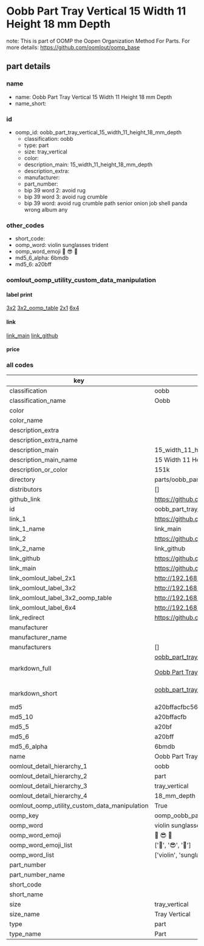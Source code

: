 # Oobb Part Tray Vertical 15 Width 11 Height 18 mm Depth  

note: This is part of OOMP the Oopen Organization Method For Parts. For more details: https://github.com/oomlout/oomp_base

##  part details
  







### name
* name: Oobb Part Tray Vertical 15 Width 11 Height 18 mm Depth
* name_short: 
### id
* oomp_id: oobb_part_tray_vertical_15_width_11_height_18_mm_depth
  * classification: oobb
  * type: part
  * size: tray_vertical
  * color: 
  * description_main: 15_width_11_height_18_mm_depth
  * description_extra: 
  * manufacturer: 
  * part_number: 
  * bip 39 word 2: avoid rug
  * bip 39 word 3: avoid rug crumble
  * bip 39 word: avoid rug crumble path senior onion job shell panda wrong album any

### other_codes
* short_code: 
* oomp_word: violin sunglasses trident
* oomp_word_emoji :violin: :sunglasses: :trident:
* md5_6_alpha: 6bmdb
* md5_6: a20bff






### oomlout_oomp_utility_custom_data_manipulation
#### label print
[3x2](http://192.168.1.245:1112/?label=oomp%206bmdb)
[3x2_oomp_table](http://192.168.1.108:1112/?label=oomp%206bmdb)
[2x1](http://192.168.1.242:1112/?label=oomp%206bmdb)
[6x4](http://192.168.1.55:1112/?label=oomp%206bmdb)    

#### link

[link_main](https://github.com/oomlout/oomlout_oomp_version_1_messy/tree/main/parts/oobb_part_tray_vertical_15_width_11_height_18_mm_depth) [link_github](https://github.com/oomlout/oomlout_oomp_version_1_messy/tree/main/parts/oobb_part_tray_vertical_15_width_11_height_18_mm_depth)                             

#### price







### all codes 
| key | value |  
| --- | --- |  
| classification | oobb |  
| classification_name | Oobb |  
| color |  |  
| color_name |  |  
| description_extra |  |  
| description_extra_name |  |  
| description_main | 15_width_11_height_18_mm_depth |  
| description_main_name | 15 Width 11 Height 18 mm Depth |  
| description_or_color | 151k |  
| directory | parts/oobb_part_tray_vertical_15_width_11_height_18_mm_depth |  
| distributors | [] |  
| github_link | https://github.com/oomlout/oomlout_oomp_part_src/tree/main/parts/oobb_part_tray_vertical_15_width_11_height_18_mm_depth |  
| id | oobb_part_tray_vertical_15_width_11_height_18_mm_depth |  
| link_1 | https://github.com/oomlout/oomlout_oomp_version_1_messy/tree/main/parts/oobb_part_tray_vertical_15_width_11_height_18_mm_depth |  
| link_1_name | link_main |  
| link_2 | https://github.com/oomlout/oomlout_oomp_version_1_messy/tree/main/parts/oobb_part_tray_vertical_15_width_11_height_18_mm_depth |  
| link_2_name | link_github |  
| link_github | https://github.com/oomlout/oomlout_oomp_version_1_messy/tree/main/parts/oobb_part_tray_vertical_15_width_11_height_18_mm_depth |  
| link_main | https://github.com/oomlout/oomlout_oomp_version_1_messy/tree/main/parts/oobb_part_tray_vertical_15_width_11_height_18_mm_depth |  
| link_oomlout_label_2x1 | http://192.168.1.242:1112/?label=oomp%206bmdb |  
| link_oomlout_label_3x2 | http://192.168.1.245:1112/?label=oomp%206bmdb |  
| link_oomlout_label_3x2_oomp_table | http://192.168.1.108:1112/?label=oomp%206bmdb |  
| link_oomlout_label_6x4 | http://192.168.1.55:1112/?label=oomp%206bmdb |  
| link_redirect | https://github.com/oomlout/oomlout_oomp_version_1_messy/tree/main/parts/oobb_part_tray_vertical_15_width_11_height_18_mm_depth |  
| manufacturer |  |  
| manufacturer_name |  |  
| manufacturers | [] |  
| markdown_full | [oobb_part_tray_vertical_15_width_11_height_18_mm_depth](none)<br>[](none)<br>[Oobb Part Tray Vertical 15 Width 11 Height 18 Mm Depth](none)<br><br> |  
| markdown_short | [oobb_part_tray_vertical_15_width_11_height_18_mm_depth](none)<br><br> |  
| md5 | a20bffacfbc56f026b61da0e69af4080 |  
| md5_10 | a20bffacfb |  
| md5_5 | a20bf |  
| md5_6 | a20bff |  
| md5_6_alpha | 6bmdb |  
| name | Oobb Part Tray Vertical 15 Width 11 Height 18 mm Depth |  
| oomlout_detail_hierarchy_1 | oobb |  
| oomlout_detail_hierarchy_2 | part |  
| oomlout_detail_hierarchy_3 | tray_vertical |  
| oomlout_detail_hierarchy_4 | 18_mm_depth |  
| oomlout_oomp_utility_custom_data_manipulation | True |  
| oomp_key | oomp_oobb_part_tray_vertical_15_width_11_height_18_mm_depth |  
| oomp_word | violin sunglasses trident |  
| oomp_word_emoji | :violin: :sunglasses: :trident: |  
| oomp_word_emoji_list | [':violin:', ':sunglasses:', ':trident:'] |  
| oomp_word_list | ['violin', 'sunglasses', 'trident'] |  
| part_number |  |  
| part_number_name |  |  
| short_code |  |  
| short_name |  |  
| size | tray_vertical |  
| size_name | Tray Vertical |  
| type | part |  
| type_name | Part |  
